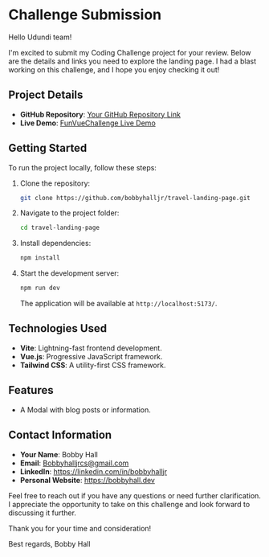 # Challenge Submission

Hello Udundi team!

I'm excited to submit my Coding Challenge project for your review. Below are the details and links you need to explore the landing page. I had a blast working on this challenge, and I hope you enjoy checking it out!

## Project Details

- **GitHub Repository**: [Your GitHub Repository Link](https://github.com/bobbyhalljr/travel-landing-page)
- **Live Demo**: [FunVueChallenge Live Demo](https://your-live-demo-link.com)

## Getting Started

To run the project locally, follow these steps:

1. Clone the repository:

   ```bash
   git clone https://github.com/bobbyhalljr/travel-landing-page.git
   ```

2. Navigate to the project folder:

   ```bash
   cd travel-landing-page
   ```

3. Install dependencies:

   ```bash
   npm install
   ```

4. Start the development server:

   ```bash
   npm run dev
   ```

   The application will be available at `http://localhost:5173/`.

## Technologies Used

- **Vite**: Lightning-fast frontend development.
- **Vue.js**: Progressive JavaScript framework.
- **Tailwind CSS**: A utility-first CSS framework.

## Features

- A Modal with blog posts or information.


## Contact Information

- **Your Name**: Bobby Hall
- **Email**: Bobbyhalljrcs@gmail.com
- **LinkedIn**: https://linkedin.com/in/bobbyhalljr
- **Personal Website**: https://bobbyhall.dev

Feel free to reach out if you have any questions or need further clarification. I appreciate the opportunity to take on this challenge and look forward to discussing it further.

Thank you for your time and consideration!

Best regards,
Bobby Hall
